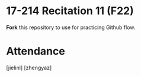 # 17-214 Recitation 11 (F22)
**Fork** this repository to use for practicing Github flow.

# Attendance
[jielinl]
[zhengyaz]
